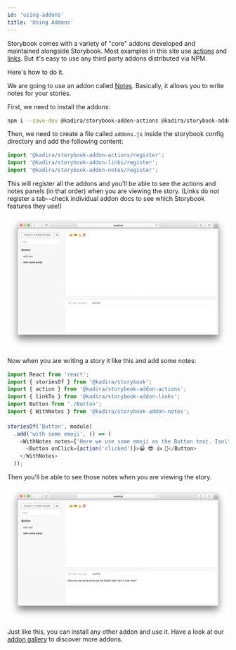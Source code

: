 ```yaml
---
id: 'using-addons'
title: 'Using Addons'
---
```


Storybook comes with a variety of "core" addons developed and maintained alongside Storybook. Most examples in this site use [actions](https://github.com/storybooks/storybook/tree/master/packages/addon-actions) and [links](https://github.com/storybooks/storybook/tree/master/packages/addon-links). But it's easy to use any third party addons distributed via NPM.

Here's how to do it.

We are going to use an addon called [Notes](https://github.com/storybooks/storybook/tree/master/packages/addon-notes). Basically, it allows you to write notes for your stories.

First, we need to install the addons:

~~~sh
npm i --save-dev @kadira/storybook-addon-actions @kadira/storybook-addon-links @kadira/storybook-addon-notes
~~~

Then, we need to create a file called `addons.js` inside the storybook config directory and add the following content:

~~~js
import '@kadira/storybook-addon-actions/register';
import '@kadira/storybook-addon-links/register';
import '@kadira/storybook-addon-notes/register';
~~~

This will register all the addons and you'll be able to see the actions and notes panels (in that order) when you are viewing the story. (Links do not register a tab--check individual addon docs to see which Storybook features they use!)

![Stories without notes](../static/stories-without-notes.png)

Now when you are writing a story it like this and add some notes:

~~~js
import React from 'react';
import { storiesOf } from '@kadira/storybook';
import { action } from '@kadira/storybook-addon-actions';
import { linkTo } from '@kadira/storybook-addon-links';
import Button from './Button';
import { WithNotes } from '@kadira/storybook-addon-notes';

storiesOf('Button', module)
  .add('with some emoji', () => (
    <WithNotes notes={'Here we use some emoji as the Button text. Isn\\'t it look nice?'}>
      <Button onClick={action('clicked')}>😀 😎 👍 💯</Button>
    </WithNotes>
  ));
~~~

Then you'll be able to see those notes when you are viewing the story.

![Stories with notes](../static/stories-with-notes.png)

Just like this, you can install any other addon and use it. Have a look at our [addon gallery](/docs/react-storybook/addons/addon-gallery) to discover more addons.
